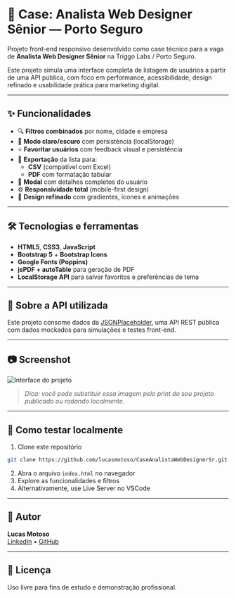 
# 💼 Case: Analista Web Designer Sênior — Porto Seguro

Projeto front-end responsivo desenvolvido como case técnico para a vaga de **Analista Web Designer Sênior** na Triggo Labs / Porto Seguro.

Este projeto simula uma interface completa de listagem de usuários a partir de uma API pública, com foco em performance, acessibilidade, design refinado e usabilidade prática para marketing digital.

---

## ✨ Funcionalidades

- 🔍 **Filtros combinados** por nome, cidade e empresa
- 🌙 **Modo claro/escuro** com persistência (localStorage)
- ⭐ **Favoritar usuários** com feedback visual e persistência
- 📄 **Exportação** da lista para:
  - **CSV** (compatível com Excel)
  - **PDF** com formatação tabular
- 💬 **Modal** com detalhes completos do usuário
- ⚙️ **Responsividade total** (mobile-first design)
- 🎨 **Design refinado** com gradientes, ícones e animações

---

## 🛠️ Tecnologias e ferramentas

- **HTML5**, **CSS3**, **JavaScript**
- **Bootstrap 5** + **Bootstrap Icons**
- **Google Fonts (Poppins)**
- **jsPDF + autoTable** para geração de PDF
- **LocalStorage API** para salvar favoritos e preferências de tema

---

## 🧠 Sobre a API utilizada

Este projeto consome dados da [JSONPlaceholder](https://jsonplaceholder.typicode.com/users), uma API REST pública com dados mockados para simulações e testes front-end.

---

## 📷 Screenshot

![Interface do projeto](https://user-images.githubusercontent.com/your-image-path-here.png)

> *Dica: você pode substituir essa imagem pelo print do seu projeto publicado ou rodando localmente.*

---

## 🚀 Como testar localmente

1. Clone este repositório
```bash
git clone https://github.com/lucasmotoso/CaseAnalistaWebDesignerSr.git
```

2. Abra o arquivo `index.html` no navegador
3. Explore as funcionalidades e filtros
4. Alternativamente, use Live Server no VSCode

---

## 👤 Autor

**Lucas Motoso**  
[LinkedIn](https://www.linkedin.com/in/lucasmotoso) • [GitHub](https://github.com/lucasmotoso)

---

## 📝 Licença

Uso livre para fins de estudo e demonstração profissional.
